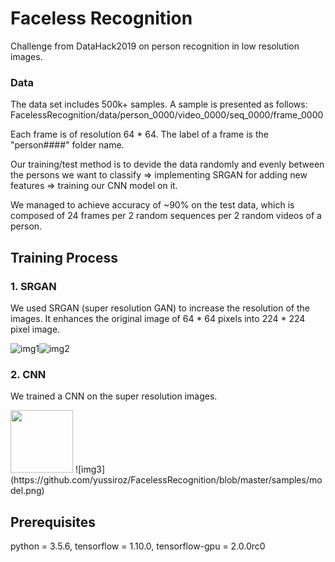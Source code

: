 # Faceless Recognition
Challenge from DataHack2019 on person recognition in low resolution images.

### Data

The data set includes 500k+ samples.
A sample is presented as follows: 
FacelessRecognition/data/person_0000/video_0000/seq_0000/frame_0000

Each frame is of resolution 64 * 64. 
The label of a frame is the "person####" folder name.

Our training/test method is to devide the data randomly and evenly between the persons we want to classify => implementing SRGAN for adding new features => training our CNN model on it. 

We managed to achieve accuracy of ~90% on the test data, which is composed of 24 frames per 2 random sequences per 2 random videos of a person. 

## Training Process
### 1. SRGAN
We used SRGAN (super resolution GAN) to increase the resolution of the images. It enhances the original image of 64 * 64 pixels
into 224 * 224 pixel image.

![img1](https://github.com/yussiroz/FacelessRecognition/blob/master/samples/example_1.jpg)![img2](https://github.com/yussiroz/FacelessRecognition/blob/master/samples/example_2.jpg)

### 2. CNN
We trained a CNN on the super resolution images.

<img src="https://github.com/yussiroz/FacelessRecognition/blob/master/samples/model.png" width = 100 hight = 200>
![img3](https://github.com/yussiroz/FacelessRecognition/blob/master/samples/model.png)


## Prerequisites 
python = 3.5.6, tensorflow = 1.10.0, tensorflow-gpu = 2.0.0rc0
